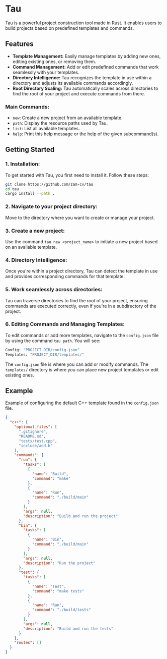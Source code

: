 # Tau

Tau is a powerful project construction tool made in Rust. It enables users to build projects based on predefined templates and commands.

## Features
- **Template Management:** Easily manage templates by adding new ones, editing existing ones, or removing them.
- **Command Management:** Add or edit predefined commands that work seamlessly with your templates.
- **Directory Intelligence:** Tau recognizes the template in use within a directory and adjusts its available commands accordingly.
- **Root Directory Scaling:** Tau automatically scales across directories to find the root of your project and execute commands from there.

### Main Commands:
- `new`: Create a new project from an available template.
- `path`: Display the resource paths used by Tau.
- `list`: List all available templates.
- `help`: Print this help message or the help of the given subcommand(s).

## Getting Started

### 1. Installation:

To get started with Tau, you first need to install it. Follow these steps:

```bash
git clone https://github.com/zam-cv/tau
cd tau
cargo install --path .
```

### 2. Navigate to your project directory:

Move to the directory where you want to create or manage your project.

### 3. Create a new project:

Use the command `tau new <project_name>` to initiate a new project based on an available template.

### 4. Directory Intelligence:

Once you're within a project directory, Tau can detect the template in use and provides corresponding commands for that template.

### 5. Work seamlessly across directories:

Tau can traverse directories to find the root of your project, ensuring commands are executed correctly, even if you're in a subdirectory of the project.

### 6. Editing Commands and Managing Templates:

To edit commands or add more templates, navigate to the `config.json` file by using the command `tau path`. You will see:

```bash
Config: "PROJECT_DIR/config.json"
Templates: "PROJECT_DIR/templates/"
```

The `config.json` file is where you can add or modify commands. The `templates/` directory is where you can place new project templates or edit existing ones.

## Example

Example of configuring the default C++ template found in the `config.json` file.

```json
{
  "c++": {
    "optional_files": [
      ".gitignore",
      "README.md",
      "tests/test.cpp",
      "include/add.h"
    ],
    "commands": {
      "run": {
        "tasks": [
          {
            "name": "Build",
            "command": "make"
          },
          {
            "name": "Run",
            "command": "./build/main"
          }
        ],
        "args": null,
        "description": "Build and run the project"
      },
      "bin": {
        "tasks": [
          {
            "name": "Bin",
            "command": "./build/main"
          }
        ],
        "args": null,
        "description": "Run the project"
      },
      "test": {
        "tasks": [
          {
            "name": "Test",
            "command": "make tests"
          },
          {
            "name": "Run",
            "command": "./build/tests"
          }
        ],
        "args": null,
        "description": "Build and run the tests"
      }
    },
    "routes": []
  }
}
```
